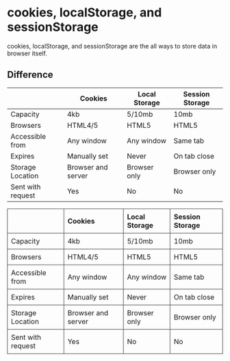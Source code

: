 # cookies, localStorage, and sessionStorage

cookies, localStorage, and sessionStorage are the all ways to store data in browser itself.

## Difference

|                   | Cookies            | Local Storage | Session Storage |
| ----------------- | ------------------ | ------------- | --------------- |
| Capacity          | 4kb                | 5/10mb        | 10mb            |
| Browsers          | HTML4/5            | HTML5         | HTML5           |
| Accessible from   | Any window         | Any window    | Same tab        |
| Expires           | Manually set       | Never         | On tab close    |
| Storage Location  | Browser and server | Browser only  | Browser only    |
| Sent with request | Yes                | No            | No              |

<table style="border-collapse: collapse; text-align: left;">
  <tr>
    <th style="border: 1px solid #3d3d3dff; padding: 8px;"></th>
    <th style="border: 1px solid #3d3d3dff; padding: 8px;">Cookies</th>
    <th style="border: 1px solid #3d3d3dff; padding: 8px;">Local Storage</th>
    <th style="border: 1px solid #3d3d3dff; padding: 8px;">Session Storage</th>
  </tr>
  <tr>
    <td style="border: 1px solid #3d3d3dff; padding: 8px;">Capacity</td>
    <td style="border: 1px solid #3d3d3dff; padding: 8px;">4kb</td>
    <td style="border: 1px solid #3d3d3dff; padding: 8px;">5/10mb</td>
    <td style="border: 1px solid #3d3d3dff; padding: 8px;">10mb</td>
  </tr>
  <tr>
    <td style="border: 1px solid #3d3d3dff; padding: 8px;">Browsers</td>
    <td style="border: 1px solid #3d3d3dff; padding: 8px;">HTML4/5</td>
    <td style="border: 1px solid #3d3d3dff; padding: 8px;">HTML5</td>
    <td style="border: 1px solid #3d3d3dff; padding: 8px;">HTML5</td>
  </tr>
  <tr>
    <td style="border: 1px solid #3d3d3dff; padding: 8px;">Accessible from</td>
    <td style="border: 1px solid #3d3d3dff; padding: 8px;">Any window</td>
    <td style="border: 1px solid #3d3d3dff; padding: 8px;">Any window</td>
    <td style="border: 1px solid #3d3d3dff; padding: 8px;">Same tab</td>
  </tr>
  <tr>
    <td style="border: 1px solid #3d3d3dff; padding: 8px;">Expires</td>
    <td style="border: 1px solid #3d3d3dff; padding: 8px;">Manually set</td>
    <td style="border: 1px solid #3d3d3dff; padding: 8px;">Never</td>
    <td style="border: 1px solid #3d3d3dff; padding: 8px;">On tab close</td>
  </tr>
  <tr>
    <td style="border: 1px solid #3d3d3dff; padding: 8px;">Storage Location</td>
    <td style="border: 1px solid #3d3d3dff; padding: 8px;">Browser and server</td>
    <td style="border: 1px solid #3d3d3dff; padding: 8px;">Browser only</td>
    <td style="border: 1px solid #3d3d3dff; padding: 8px;">Browser only</td>
  </tr>
  <tr>
    <td style="border: 1px solid #3d3d3dff; padding: 8px;">Sent with request</td>
    <td style="border: 1px solid #3d3d3dff; padding: 8px;">Yes</td>
    <td style="border: 1px solid #3d3d3dff; padding: 8px;">No</td>
    <td style="border: 1px solid #3d3d3dff; padding: 8px;">No</td>
  </tr>
</table>
